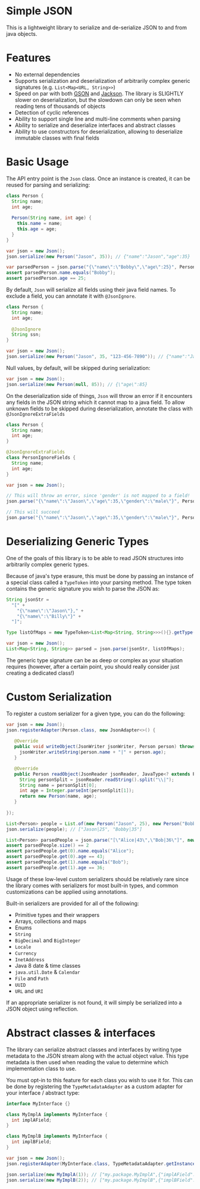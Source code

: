 # Simple JSON

This is a lightweight library to serialize and de-serialize JSON to and from java objects.

# Features
- No external dependencies
- Supports serialization and deserialization of arbitrarily complex generic signatures (e.g. `List<Map<URL, String>>`)
- Speed on par with both [GSON](https://github.com/google/gson) and [Jackson](https://github.com/FasterXML/jackson). The library is SLIGHTLY slower on deserialization, but the slowdown can only be seen when reading tens of thousands of objects
- Detection of cyclic references
- Ability to support single line and multi-line comments when parsing
- Ability to serialize and deserialize interfaces and abstract classes
- Ability to use constructors for deserialization, allowing to deserialize immutable classes with final fields

# Basic Usage
The API entry point is the `Json` class. Once an instance is created, it can be reused for parsing and serializing:

```java
class Person {
  String name;
  int age;
  
  Person(String name, int age) {
    this.name = name;
    this.age = age;
  }
}

var json = new Json();
json.serialize(new Person("Jason", 35)); // {"name":"Jason","age":35}

var parsedPerson = json.parse("{\"name\":\"Bobby\",\"age\":25}", Person.class);
assert parsedPerson.name.equals("Bobby");
assert parsedPerson.age == 25;
```

By default, ```Json``` will serialize all fields using their java field names. To exclude a field, you can annotate it with ```@JsonIgnore```.
```java
class Person {
  String name;
  int age;
  
  @JsonIgnore
  String ssn;
}

var json = new Json();
json.serialize(new Person("Jason", 35, "123-456-7890")); // {"name":"Jason","age":35}
```

Null values, by default, will be skipped during serialization:
```java
var json = new Json();
json.serialize(new Person(null, 85)); // {\"age\":85}
```

On the deserialization side of things, ```Json``` will throw an error if it encounters any fields in the JSON string which it cannot map to a java field. To allow unknown fields to be skipped during deserialization, annotate the class with ```@JsonIgnoreExtraFields``` 
```java
class Person {
  String name;
  int age;
}

@JsonIgnoreExtraFields
class PersonIgnoreFields {
  String name;
  int age;
}

var json = new Json();

// This will throw an error, since 'gender' is not mapped to a field!
json.parse("{\"name\":\"Jason\",\"age\":35,\"gender\":\"male\"}", Person.class);

// This will succeed
json.parse("{\"name\":\"Jason\",\"age\":35,\"gender\":\"male\"}", PersonIgnoreFields.class);
```

# Deserializing Generic Types

One of the goals of this library is to be able to read JSON structures into arbitrarily complex generic types.

Because of java's type erasure, this must be done by passing an instance of a special class called a `TypeToken` into your parsing method. The type token contains the generic signature you wish to parse the JSON as:

```java
String jsonStr =
  "[" +
    "{\"name\":\"Jason\"}," +
    "{\"name\":\"Billy\"}" +
  "]"; 

Type listOfMaps = new TypeToken<List<Map<String, String>>>(){}.getType();

var json = new Json();
List<Map<String, String>> parsed = json.parse(jsonStr, listOfMaps);
```

The generic type signature can be as deep or complex as your situation requires (however, after a certain point, you should really consider just creating a dedicated class!)

# Custom Serialization

To register a custom serializer for a given type, you can do the following:
```java
var json = new Json();
json.registerAdapter(Person.class, new JsonAdapter<>() {
  
   @Override
   public void writeObject(JsonWriter jsonWriter, Person person) throws IOException {
     jsonWriter.writeString(person.name + "|" + person.age);
   }

   @Override
   public Person readObject(JsonReader jsonReader, JavaType<? extends Person> type) throws IOException {
     String personSplit = jsonReader.readString().split("\\|");
     String name = personSplit[0];
     int age = Integer.parseInt(personSplit[1]);
     return new Person(name, age);
   }
   
});

List<Person> people = List.of(new Person("Jason", 25), new Person("Bobby", 35));
json.serialize(people); // ["Jason|25", "Bobby|35"]

List<Person> parsedPeople = json.parse("[\"Alice|43\",\"Bob|36\"]", new TypeToken<List<Person>>(){}.getType());
assert parsedPeople.size() == 2
assert parsedPeople.get(0).name.equals("Alice");
assert parsedPeople.get(0).age == 43;
assert parsedPeople.get(1).name.equals("Bob");
assert parsedPeople.get(1).age == 36;
```

Usage of these low-level custom serializers should be relatively rare since the library comes with serializers for most built-in types, and common customizations can be applied using annotations.

Built-in serializers are provided for all of the following:
- Primitive types and their wrappers
- Arrays, collections and maps
- Enums
- `String`
- `BigDecimal` and `BigInteger`
- `Locale`
- `Currency`
- `InetAddress`
- Java 8 date & time classes
- `java.util.Date` & `Calendar`
- `File` and `Path`
- `UUID`
- `URL` and `URI`
 
 If an appropriate serializer is not found, it will simply be serialized into a JSON object using reflection.
 
# Abstract classes & interfaces

The library can serialize abstract classes and interfaces by writing type metadata to the JSON stream along with the actual object value. This type metadata is then used when reading the value to determine which implementation class to use.

You must opt-in to this feature for each class you wish to use it for. This can be done by registering the `TypeMetadataAdapter` as a custom adapter for your interface / abstract type:

```java
interface MyInterface {}

class MyImplA implements MyInterface {
  int implAField;
}

class MyImplB implements MyInterface {
  int implBField;
}

var json = new Json();
json.registerAdapter(MyInterface.class, TypeMetadataAdapter.getInstance());

json.serialize(new MyImplA(1)); // ["my.package.MyImplA",{"implAField":1}]
json.serialize(new MyImplB(2)); // ["my.package.MyImplB",{"implBField":2}]
```